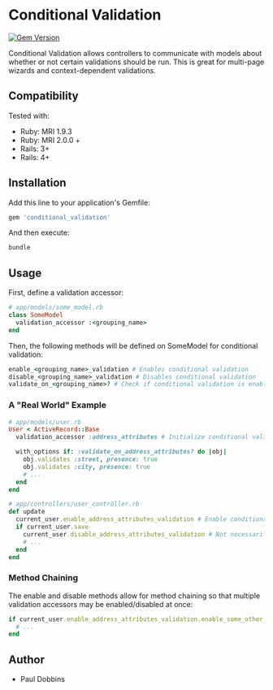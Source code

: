 # Conditional Validation

[![Gem Version](https://badge.fury.io/rb/conditional_validation.png)](http://badge.fury.io/rb/conditional_validation)

Conditional Validation allows controllers to communicate with models about
whether or not certain validations should be run. This is great for multi-page
wizards and context-dependent validations.

## Compatibility

Tested with:

* Ruby: MRI 1.9.3
* Ruby: MRI 2.0.0 +
* Rails: 3+
* Rails: 4+


## Installation

Add this line to your application's Gemfile:

```ruby
gem 'conditional_validation'
```

And then execute:

```ruby
bundle
```


## Usage

First, define a validation accessor:

```ruby
# app/models/some_model.rb
class SomeModel
  validation_accessor :<grouping_name>
end
```

Then, the following methods will be defined on SomeModel for conditional
validation:

```ruby
enable_<grouping_name>_validation # Enables conditional validation
disable_<grouping_name>_validation # Disables conditional validation
validate_on_<grouping_name>? # Check if conditional validation is enabled
```


### A "Real World" Example

```ruby
# app/models/user.rb
User < ActiveRecord::Base
  validation_accessor :address_attributes # Initialize conditional validation on address attributes

  with_options if: :validate_on_address_attributes? do |obj|
    obj.validates :street, presence: true
    obj.validates :city, presence: true
    # ...
  end
end

# app/controllers/user_controller.rb
def update
  current_user.enable_address_attributes_validation # Enable conditional validation on address attributes
  if current_user.save
    current_user.disable_address_attributes_validation # Not necessarily needed, but disables conditional validation on address attributes
    # ...
  end
end
```

### Method Chaining

The enable and disable methods allow for method chaining so that multiple
validation accessors may be enabled/disabled at once:

```ruby
if current_user.enable_address_attributes_validation.enable_some_other_validation.save
  # ...
end
```


## Author

- Paul Dobbins
